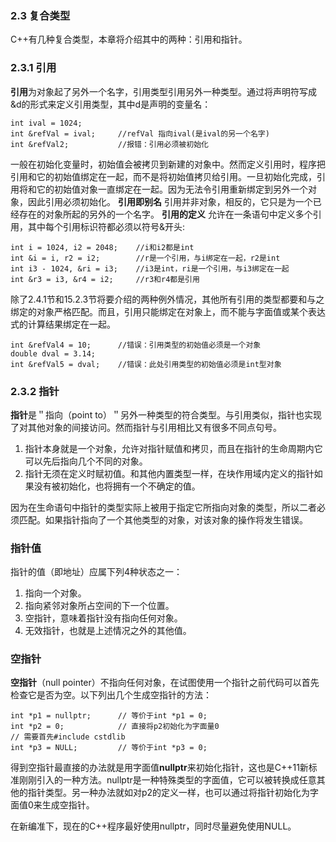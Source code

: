 ### 2.3 复合类型
C++有几种复合类型，本章将介绍其中的两种：引用和指针。
### 2.3.1 引用
**引用**为对象起了另外一个名字，引用类型引用另外一种类型。通过将声明符写成&d的形式来定义引用类型，其中d是声明的变量名：
```
int ival = 1024;
int &refVal = ival;		//refVal 指向ival(是ival的另一个名字)
int &refVal2;			//报错：引用必须被初始化
```
一般在初始化变量时，初始值会被拷贝到新建的对象中。然而定义引用时，程序把引用和它的初始值绑定在一起，而不是将初始值拷贝给引用。一旦初始化完成，引用将和它的初始值对象一直绑定在一起。因为无法令引用重新绑定到另外一个对象，因此引用必须初始化。
**引用即别名**
引用并非对象，相反的，它只是为一个已经存在的对象所起的另外的一个名字。
**引用的定义**
允许在一条语句中定义多个引用，其中每个引用标识符都必须以符号&开头:
```
int i = 1024, i2 = 2048;	//i和i2都是int
int &i = i, r2 = i2;		//r是一个引用，与i绑定在一起，r2是int
int i3 - 1024, &ri = i3;	//i3是int，ri是一个引用，与i3绑定在一起
int &r3 = i3, &r4 = i2;		//r3和r4都是引用
```
除了2.4.1节和15.2.3节将要介绍的两种例外情况，其他所有引用的类型都要和与之绑定的对象严格匹配。而且，引用只能绑定在对象上，而不能与字面值或某个表达式的计算结果绑定在一起。
```
int &refVal4 = 10;		//错误：引用类型的初始值必须是一个对象
double dval = 3.14;
int &refVal5 = dval;	//错误：此处引用类型的初始值必须是int型对象
```
### 2.3.2 指针
**指针**是＂指向（point to）＂另外一种类型的符合类型。与引用类似，指针也实现了对其他对象的间接访问。然而指针与引用相比又有很多不同点句号。
1. 指针本身就是一个对象，允许对指针赋值和拷贝，而且在指针的生命周期内它可以先后指向几个不同的对象。
2. 指针无须在定义时赋初值。和其他内置类型一样，在块作用域内定义的指针如果没有被初始化，也将拥有一个不确定的值。

因为在生命语句中指针的类型实际上被用于指定它所指向对象的类型，所以二者必须匹配。如果指针指向了一个其他类型的对象，对该对象的操作将发生错误。

### 指针值
指针的值（即地址）应属下列4种状态之一：
1. 指向一个对象。
2. 指向紧邻对象所占空间的下一个位置。
3. 空指针，意味着指针没有指向任何对象。
4. 无效指针，也就是上述情况之外的其他值。

### 空指针
**空指针**（null pointer）不指向任何对象，在试图使用一个指针之前代码可以首先检查它是否为空。以下列出几个生成空指针的方法：
```
int *p1 = nullptr;		// 等价于int *p1 = 0;
int *p2 = 0;			// 直接将p2初始化为字面量0
// 需要首先#include cstdlib
int *p3 = NULL;			// 等价于int *p3 = 0;
```
得到空指针最直接的办法就是用字面值**nullptr**来初始化指针，这也是C++11新标准刚刚引入的一种方法。nullptr是一种特殊类型的字面值，它可以被转换成任意其他的指针类型。另一种办法就如对p2的定义一样，也可以通过将指针初始化为字面值0来生成空指针。

在新编准下，现在的C++程序最好使用nullptr，同时尽量避免使用NULL。
